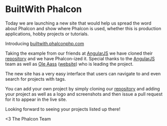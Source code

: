 <!--
slug: builtwith-phalcon
date: Thu Jun 26 2014 15:18:00 GMT-0400 (EDT)
tags: phalcon, php
title: BuiltWith Phalcon
id: 89985005185
link: http://blog.phalconphp.com/post/89985005185/builtwith-phalcon
raw: {"blog_name":"phalconphp","id":89985005185,"post_url":"http://blog.phalconphp.com/post/89985005185/builtwith-phalcon","slug":"builtwith-phalcon","type":"text","date":"2014-06-26 19:18:00 GMT","timestamp":1403810280,"state":"published","format":"html","reblog_key":"BOEi7ome","tags":["phalcon","php"],"short_url":"http://tmblr.co/Z6Pumv1JpXZQ1","highlighted":[],"note_count":2,"title":"BuiltWith Phalcon","body":"<div></div>\n\n<p>Today we are launching a new site that would help us spread the word about Phalcon and show where Phalcon is used, whether this is production applications, hobby projects or tutorials.</p>\n<p>Introducing <a href=\"http://builtwith.phalconphp.com\">builtwith.phalconphp.com</a></p>\n<p><span>Taking the example from our friends at <a href=\"http://www.angularjs.org\">AngularJS</a> we have cloned their <a href=\"https://github.com/angular/builtwith.angularjs.org\">repository</a> and we have Phalcon-ized it. Special thanks to the <a href=\"http://en.wikipedia.org/wiki/AngularJS\">AngularJS</a> team as well as <a href=\"https://github.com/oaass\">Ole Aass</a> (<a href=\"http://oleaass.com\">website</a>) who is leading the project.</span></p>\n<p>The new site has a very easy interface that users can navigate to and even search for projects with tags. </p>\n<p>You can add your own project by simply cloning our <a href=\"https://github.com/phalcon/builtwith\">repository</a> and adding your project as well as a logo and screenshots and then issue a pull request for it to appear in the live site.</p>\n<p>Looking forward to seeing your projects listed up there!</p>\n<p>&lt;3 The Phalcon Team</p>","reblog":{"tree_html":"","comment":"<div></div>\n\n<p>Today we are launching a new site that would help us spread the word about Phalcon and show where Phalcon is used, whether this is production applications, hobby projects or tutorials.</p>\n<p>Introducing <a href=\"http://builtwith.phalconphp.com\">builtwith.phalconphp.com</a></p>\n<p><span>Taking the example from our friends at <a href=\"http://www.angularjs.org\">AngularJS</a> we have cloned their <a href=\"https://github.com/angular/builtwith.angularjs.org\">repository</a> and we have Phalcon-ized it. Special thanks to the <a href=\"http://en.wikipedia.org/wiki/AngularJS\">AngularJS</a> team as well as <a href=\"https://github.com/oaass\">Ole Aass</a> (<a href=\"http://oleaass.com\">website</a>) who is leading the project.</span></p>\n<p>The new site has a very easy interface that users can navigate to and even search for projects with tags.&nbsp;</p>\n<p>You can add your own project by simply cloning our <a href=\"https://github.com/phalcon/builtwith\">repository</a> and adding your project as well as a logo and screenshots and then issue a pull request for it to appear in the live site.</p>\n<p>Looking forward to seeing your projects listed up there!</p>\n<p>&lt;3 The Phalcon Team</p>"},"trail":[{"blog":{"name":"phalconphp","theme":{"header_full_width":1117,"header_full_height":426,"header_focus_width":758,"header_focus_height":426,"avatar_shape":"square","background_color":"#FAFAFA","body_font":"Helvetica Neue","header_bounds":"0,937,426,179","header_image":"http://static.tumblr.com/be2b0380984b972b47699d457f4c0ffb/ivjir8a/815nn0qo7/tumblr_static_28z87js742xwowwo0kco04ogs.jpg","header_image_focused":"http://static.tumblr.com/be2b0380984b972b47699d457f4c0ffb/ivjir8a/laHnn0qo9/tumblr_static_tumblr_static_28z87js742xwowwo0kco04ogs_focused_v3.jpg","header_image_scaled":"http://static.tumblr.com/be2b0380984b972b47699d457f4c0ffb/ivjir8a/815nn0qo7/tumblr_static_28z87js742xwowwo0kco04ogs_2048_v2.jpg","header_stretch":true,"link_color":"#529ECC","show_avatar":true,"show_description":true,"show_header_image":true,"show_title":true,"title_color":"#444444","title_font":"Gibson","title_font_weight":"bold"}},"post":{"id":"89985005185"},"content":"<div></div>\n\n<p>Today we are launching a new site that would help us spread the word about Phalcon and show where Phalcon is used, whether this is production applications, hobby projects or tutorials.</p>\n<p>Introducing <a href=\"http://builtwith.phalconphp.com\">builtwith.phalconphp.com</a></p>\n<p><span>Taking the example from our friends at <a href=\"http://www.angularjs.org\">AngularJS</a> we have cloned their <a href=\"https://github.com/angular/builtwith.angularjs.org\">repository</a> and we have Phalcon-ized it. Special thanks to the <a href=\"http://en.wikipedia.org/wiki/AngularJS\">AngularJS</a> team as well as <a href=\"https://github.com/oaass\">Ole Aass</a> (<a href=\"http://oleaass.com\">website</a>) who is leading the project.</span></p>\n<p>The new site has a very easy interface that users can navigate to and even search for projects with tags. </p>\n<p>You can add your own project by simply cloning our <a href=\"https://github.com/phalcon/builtwith\">repository</a> and adding your project as well as a logo and screenshots and then issue a pull request for it to appear in the live site.</p>\n<p>Looking forward to seeing your projects listed up there!</p>\n<p><3 The Phalcon Team</p>","content_raw":"<div></div>\r\n<p></p>\r\n<p>Today we are launching a new site that would help us spread the word about Phalcon and show where Phalcon is used, whether this is production applications, hobby projects or tutorials.</p>\r\n<p>Introducing <a href=\"http://builtwith.phalconphp.com\">builtwith.phalconphp.com</a></p>\r\n<p><span>Taking the example from our friends at <a href=\"http://www.angularjs.org\">AngularJS</a> we have cloned their <a href=\"https://github.com/angular/builtwith.angularjs.org\">repository</a> and we have Phalcon-ized it. Special thanks to the <a href=\"http://en.wikipedia.org/wiki/AngularJS\">AngularJS</a> team as well as <a href=\"https://github.com/oaass\">Ole Aass</a> (<a href=\"http://oleaass.com\">website</a>) who is leading the project.</span></p>\r\n<p>The new site has a very easy interface that users can navigate to and even search for projects with tags.&nbsp;</p>\r\n<p>You can add your own project by simply cloning our <a href=\"https://github.com/phalcon/builtwith\">repository</a> and adding your project as well as a logo and screenshots and then issue a pull request for it to appear in the live site.</p>\r\n<p>Looking forward to seeing your projects listed up there!</p>\r\n<p>&lt;3 The Phalcon Team</p>","is_current_item":true,"is_root_item":true}]}
publish: 2014-06-026
-->


BuiltWith Phalcon
=================

Today we are launching a new site that would help us spread the word
about Phalcon and show where Phalcon is used, whether this is production
applications, hobby projects or tutorials.

Introducing [builtwith.phalconphp.com](http://builtwith.phalconphp.com)

Taking the example from our friends at
[AngularJS](http://www.angularjs.org) we have cloned their
[repository](https://github.com/angular/builtwith.angularjs.org) and we
have Phalcon-ized it. Special thanks to the
[AngularJS](http://en.wikipedia.org/wiki/AngularJS) team as well as [Ole
Aass](https://github.com/oaass) ([website](http://oleaass.com)) who is
leading the project.

The new site has a very easy interface that users can navigate to and
even search for projects with tags. 

You can add your own project by simply cloning our
[repository](https://github.com/phalcon/builtwith) and adding your
project as well as a logo and screenshots and then issue a pull request
for it to appear in the live site.

Looking forward to seeing your projects listed up there!

\<3 The Phalcon Team

